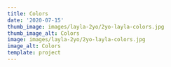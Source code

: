```yaml
--- 
title: Colors
date: '2020-07-15'
thumb_image: images/layla-2yo/2yo-layla-colors.jpg
thumb_image_alt: Colors
image: images/layla-2yo/2yo-layla-colors.jpg
image_alt: Colors
template: project
---
```


